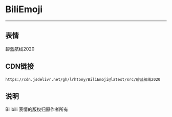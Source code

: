 
# BiliEmoji
---
## 表情
碧蓝航线2020
## CDN链接
```
https://cdn.jsdelivr.net/gh/lrhtony/BiliEmoji@latest/src/碧蓝航线2020
```
## 说明
Bilibili 表情的版权归原作者所有
